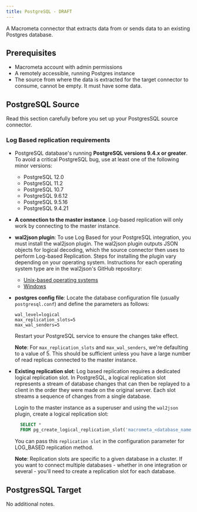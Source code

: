 ```yaml
---
title: PostgreSQL - DRAFT
---
```


A Macrometa connector that extracts data from or sends data to an existing Postgres database.

## Prerequisites

- Macrometa account with admin permissions
- A remotely accessible, running Postgres instance
- The source from where the data is extracted for the target connector to consume, cannot be empty. It must have some data.

## PostgreSQL Source

Read this section carefully before you set up your PostgresSQL source connector.

### Log Based replication requirements

- PostgreSQL database's running **PostgreSQL versions 9.4.x or greater**. To avoid a critical PostgreSQL bug,
  use at least one of the following minor versions:
  - PostgreSQL 12.0
  - PostgreSQL 11.2
  - PostgreSQL 10.7
  - PostgreSQL 9.6.12
  - PostgreSQL 9.5.16
  - PostgreSQL 9.4.21

- **A connection to the master instance**. Log-based replication will only work by connecting to the master instance.

- **wal2json plugin**: To use Log Based for your PostgreSQL integration, you must install the wal2json plugin.
  The wal2json plugin outputs JSON objects for logical decoding, which the source connector then uses to perform Log-based Replication.
  Steps for installing the plugin vary depending on your operating system. Instructions for each operating system type are in the wal2json's GitHub repository:

  - [Unix-based operating systems](https://github.com/eulerto/wal2json#unix-based-operating-systems)
  - [Windows](https://github.com/eulerto/wal2json#windows)

- **postgres config file**: Locate the database configuration file (usually `postgresql.conf`) and define
  the parameters as follows:

    ```
    wal_level=logical
    max_replication_slots=5
    max_wal_senders=5
    ```

  Restart your PostgreSQL service to ensure the changes take effect.

  **Note**: For `max_replication_slots` and `max_wal_senders`, we're defaulting to a value of 5.
  This should be sufficient unless you have a large number of read replicas connected to the master instance.

- **Existing replication slot**: Log based replication requires a dedicated logical replication slot.
  In PostgreSQL, a logical replication slot represents a stream of database changes that can then be replayed to a
  client in the order they were made on the original server. Each slot streams a sequence of changes from a single
  database.

  Login to the master instance as a superuser and using the `wal2json` plugin, create a logical replication slot:

  ```sql
    SELECT *
    FROM pg_create_logical_replication_slot('macrometa_<database_name>', 'wal2json');
  ```

  You can pass this `replication slot` in the configuration parameter for LOG_BASED replication method.

  **Note**: Replication slots are specific to a given database in a cluster. If you want to connect multiple
  databases - whether in one integration or several - you'll need to create a replication slot for each database.

## PostgresSQL Target

No additional notes.
